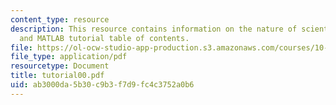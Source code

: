 ```yaml
---
content_type: resource
description: This resource contains information on the nature of scientific computing,
  and MATLAB tutorial table of contents.
file: https://ol-ocw-studio-app-production.s3.amazonaws.com/courses/10-34-numerical-methods-applied-to-chemical-engineering-fall-2005/ab3000da5b30c9b3f7d9fc4c3752a0b6_tutorial00.pdf
file_type: application/pdf
resourcetype: Document
title: tutorial00.pdf
uid: ab3000da-5b30-c9b3-f7d9-fc4c3752a0b6
---
```

